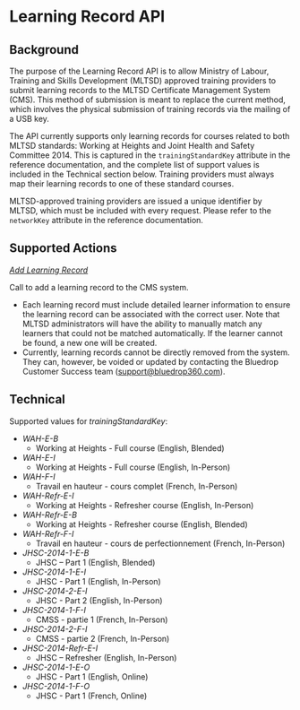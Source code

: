 # Learning Record API

## Background

The purpose of the Learning Record API is to allow Ministry of Labour, Training and Skills Development (MLTSD) approved training providers to submit learning records to the MLTSD Certificate Management System (CMS). This method of submission is meant to replace the current method, which involves the physical submission of training records via the mailing of a USB key.

The API currently supports only learning records for courses related to both MLTSD standards: Working at Heights and Joint Health and Safety Committee 2014. This is captured in the `trainingStandardKey` attribute in the reference documentation, and the complete list of support values is included in the Technical section below. Training providers must always map their learning records to one of these standard courses.

MLTSD-approved training providers are issued a unique identifier by MLTSD, which must be included with every request. Please refer to the `networkKey` attribute in the reference documentation.

## Supported Actions

[*Add Learning Record*](https://bluedrop360apiv2network.docs.apiary.io/#reference/learning-records/add-learning-record/add-a-learning-record)

Call to add a learning record to the CMS system.

- Each learning record must include detailed learner information to ensure the learning record can be associated with the correct user. Note that MLTSD administrators will have the ability to manually match any learners that could not be matched automatically. If the learner cannot be found, a new one will be created.
- Currently, learning records cannot be directly removed from the system. They can, however, be voided or updated by contacting the Bluedrop Customer Success team (support@bluedrop360.com).

## Technical

Supported values for *trainingStandardKey*:

- *WAH-E-B*
	- Working at Heights - Full course (English, Blended)  
- *WAH-E-I*  
	- Working at Heights - Full course (English, In-Person)  
- *WAH-F-I* 
	- Travail en hauteur - cours complet (French, In-Person)
- *WAH-Refr-E-I*
	- Working at Heights - Refresher course (English, In-Person)  
- *WAH-Refr-E-B*
	- Working at Heights - Refresher course (English, Blended)  
- *WAH-Refr-F-I*
	- Travail en hauteur - cours de perfectionnement (French, In-Person) 
- *JHSC-2014-1-E-B*
	- JHSC – Part 1 (English, Blended)
- *JHSC-2014-1-E-I*
	- JHSC - Part 1 (English, In-Person)
- *JHSC-2014-2-E-I*
	- JHSC - Part 2 (English, In-Person) 
- *JHSC-2014-1-F-I*
	- CMSS - partie 1 (French, In-Person) 
- *JHSC-2014-2-F-I*
	- CMSS - partie 2 (French, In-Person) 
- *JHSC-2014-Refr-E-I*
	- JHSC – Refresher (English, In-Person) 
-   *JHSC-2014-1-E-O*
	- JHSC - Part 1 (English, Online)
-   *JHSC-2014-1-F-O*
	- JHSC - Part 1 (French, Online)





